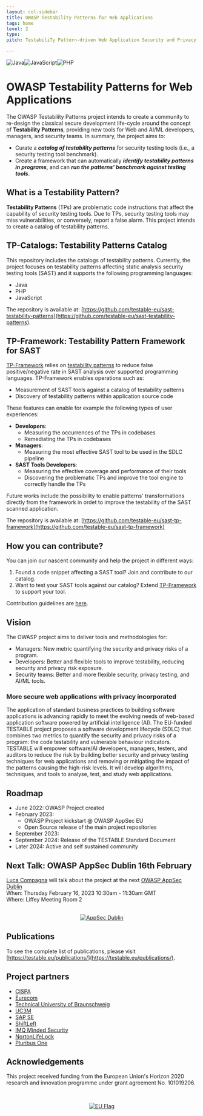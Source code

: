 ```yaml
---
layout: col-sidebar
title: OWASP Testability Patterns for Web Applications
tags: home
level: 2
type: 
pitch: TestabiliTy Pattern-driven Web Application Security and Privacy Testing

---
```


![Java](https://img.shields.io/badge/java-%23ED8B00.svg?style=for-the-badge&logo=java&logoColor=white)![JavaScript](https://img.shields.io/badge/javascript-%23323330.svg?style=for-the-badge&logo=javascript&logoColor=%23F7DF1E)![PHP](https://img.shields.io/badge/php-%23777BB4.svg?style=for-the-badge&logo=php&logoColor=white)


# OWASP Testability Patterns for Web Applications

The OWASP Testability Patterns project intends to create a community to re-design the classical secure development life-cycle around the concept of **Testability Patterns**, providing new tools for Web and AI/ML developers, managers, and security teams. In summary, the project aims to:

- Curate a ***catalog of testability patterns*** for security testing tools (i.e., a security testing tool benchmark).
- Create a framework that can automatically ***identify testability patterns in programs***, and can ***run the patterns' benchmark against testing tools***. 


## What is a Testability Pattern?

**Testability Patterns** (TPs) are problematic code instructions that affect the capability of security testing tools. Due to TPs, security testing tools may miss vulnerabilities, or conversely, report a false alarm. This project intends to create a catalog of testability patterns. 


## TP-Catalogs: Testability Patterns Catalog

This repository includes the catalogs of testability patterns. Currently, the project focuses on testability patterns affecting static analysis security testing tools (SAST) and it supports the following programming languages:

- Java
- PHP
- JavaScript

The repository is available at: [https://github.com/testable-eu/sast-testability-patterns](https://github.com/testable-eu/sast-testability-patterns).

## TP-Framework: Testability Pattern Framework for SAST

[TP-Framework](https://github.com/testable-eu/sast-tp-framework) relies on [testability patterns](https://github.com/testable-eu/sast-testability-patterns) to reduce false positive/negative rate in SAST analysis over supported programming languages. TP-Framework enables operations such as:
- Measurement of SAST tools against a catalog of testability patterns
- Discovery of testability patterns within application source code

These features can enable for example the following types of user experiences:
- **Developers**:
  - Measuring the occurrences of the TPs in codebases
  - Remediating the TPs in codebases
- **Managers**:
  - Measuring the most effective SAST tool to be used in the SDLC pipeline
- **SAST Tools Developers**: 
  - Measuring the effective coverage and performance of their tools
  - Discovering the problematic TPs and improve the tool engine to correctly handle the TPs

Future works include the possibility to enable patterns' transformations directly from the framework in ordet to improve the testability of the SAST scanned application.   

The repository is available at: [https://github.com/testable-eu/sast-tp-framework](https://github.com/testable-eu/sast-tp-framework)

## How you can contribute?

You can join our nascent community and help the project in different ways:

1. Found a code snippet affecting a SAST tool? Join and contribute to our catalog. 
2. Want to test your SAST tools against our catalog? Extend [TP-Framework](https://github.com/testable-eu/sast-tp-framework) to support your tool. 

Contribution guidelines are [here](https://github.com/testable-eu/sast-testability-patterns/blob/master/docs/contribution-guidelines.md).


## Vision
The OWASP project aims to deliver tools and methodologies for:
- Managers: New metric quantifying the security and privacy risks of a program.
- Developers: Better and flexible tools to improve testability, reducing security and privacy risk exposure.
- Security teams: Better and more flexible security, privacy testing, and AI/ML tools.

### More secure web applications with privacy incorporated
The application of standard business practices to building software applications is advancing rapidly to meet the evolving needs of web-based application software powered by artificial intelligence (AI). The EU-funded TESTABLE project proposes a software development lifecycle (SDLC) that combines two metrics to quantify the security and privacy risks of a program: the code testability and vulnerable behaviour indicators. TESTABLE will empower software/AI developers, managers, testers, and auditors to reduce the risk by building better security and privacy testing techniques for web applications and removing or mitigating the impact of the patterns causing the high-risk levels. It will develop algorithms, techniques, and tools to analyse, test, and study web applications.


## Roadmap
- June 2022: OWASP Project created
- February 2023:
  - OWASP Project kickstart @ OWASP AppSec EU
  - Open Source release of the main project repositories
- September 2023: 
- September 2024: Release of the TESTABLE Standard Document
- Later 2024: Active and self sustained community

## Next Talk: OWASP AppSec Dublin 16th February
[Luca Compagna](https://owasp2023globalappsecdublin.sched.com/speaker/luca.compagna?iframe=yes&w=100%&sidebar=yes&bg=no) will talk about the project at the next [OWASP AppSec Dublin](https://dublin.globalappsec.org) <br>
When: Thursday February 16, 2023 10:30am - 11:30am GMT <br>
Where: Liffey Meeting Room 2 <br>
<br>
<p align="center">
<a href="https://dublin.globalappsec.org"><img src="https://owasp.org/www-project-testability-patterns-for-web-applications/assets/images/owasp_global_appsec.png" alt="AppSec Dublin"/></a>
</p>

## Publications
To see the complete list of publications, please visit [https://testable.eu/publications/](https://testable.eu/publications/).

## Project partners

- [CISPA](https://cispa.de/)
- [Eurecom](https://www.eurecom.fr/en/)
- [Technical University of Braunschweig](https://www.tu-braunschweig.de/)
- [UC3M](https://www.uc3m.es/)
- [SAP SE](https://www.sap.com/)
- [ShiftLeft](https://www.shiftleft.io/)
- [IMQ Minded Security](https://mindedsecurity.com/)
- [NortonLifeLock](https://www.nortonlifelock.com/)
- [Pluribus One](https://www.pluribus-one.it/)

## Acknowledgements

This project received funding from the European Union's Horizon 2020 research and innovation programme under grant agreement No. 101019206.

<br>
<p align="center">
<a href="https://testable.eu"><img src="https://owasp.org/www-project-testability-patterns-for-web-applications/assets/images/eu_flag.png" alt="EU Flag"/></a>
</p>

